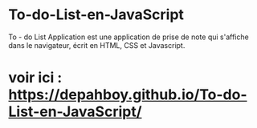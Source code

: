 # To-do-List-en-JavaScript

To - do List Application est une application de prise de note qui s'affiche dans le navigateur, écrit en HTML, CSS et Javascript.

# voir ici : https://depahboy.github.io/To-do-List-en-JavaScript/

